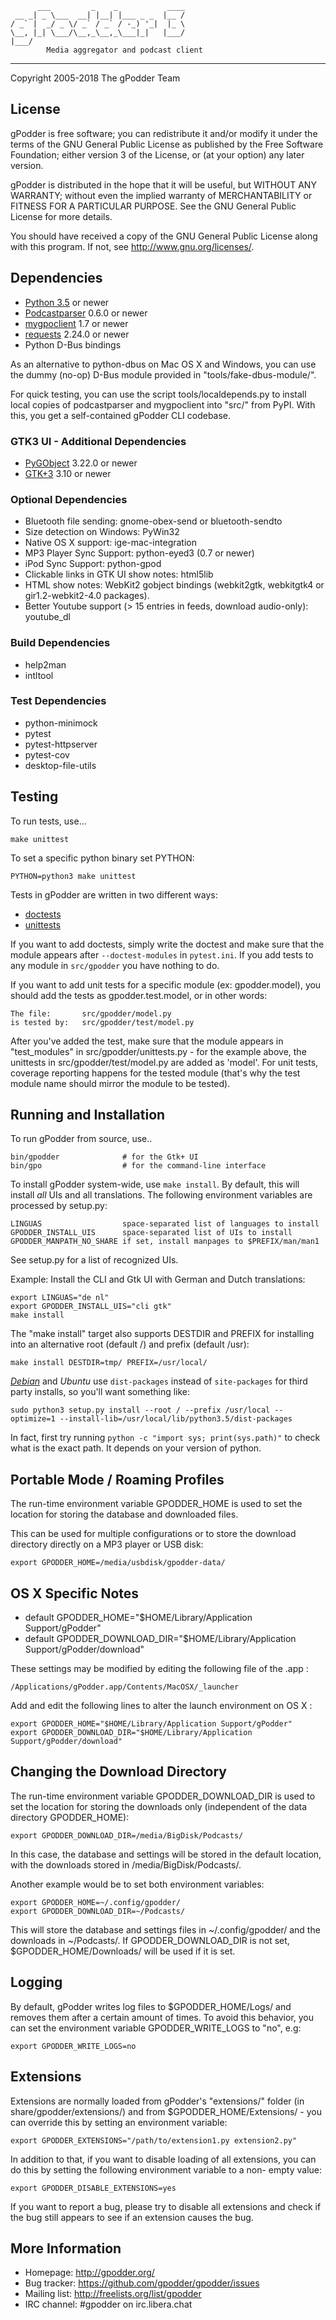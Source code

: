           ___         _    _           ____
     __ _| _ \___  __| |__| |___ _ _  |__ /
    / _` |  _/ _ \/ _` / _` / -_) '_|  |_ \
    \__, |_| \___/\__,_\__,_\___|_|   |___/
    |___/
            Media aggregator and podcast client
___

Copyright  2005-2018 The gPodder Team


## License

gPodder is free software; you can redistribute it and/or modify
it under the terms of the GNU General Public License as published by
the Free Software Foundation; either version 3 of the License, or
(at your option) any later version.

gPodder is distributed in the hope that it will be useful,
but WITHOUT ANY WARRANTY; without even the implied warranty of
MERCHANTABILITY or FITNESS FOR A PARTICULAR PURPOSE.  See the
GNU General Public License for more details.

You should have received a copy of the GNU General Public License
along with this program. If not, see <http://www.gnu.org/licenses/>.

## Dependencies

- [Python 3.5](http://python.org/) or newer
- [Podcastparser](http://gpodder.org/podcastparser/) 0.6.0 or newer
- [mygpoclient](http://gpodder.org/mygpoclient/) 1.7 or newer
- [requests](https://requests.readthedocs.io) 2.24.0 or newer
- Python D-Bus bindings

As an alternative to python-dbus on Mac OS X and Windows, you can use
the dummy (no-op) D-Bus module provided in "tools/fake-dbus-module/".

For quick testing, you can use the script tools/localdepends.py to
install local copies of podcastparser and mygpoclient into "src/" from
PyPI. With this, you get a self-contained gPodder CLI codebase.


### GTK3 UI - Additional Dependencies

- [PyGObject](https://wiki.gnome.org/PyGObject) 3.22.0 or newer
- [GTK+3](https://www.gtk.org/) 3.10 or newer


### Optional Dependencies

- Bluetooth file sending: gnome-obex-send or bluetooth-sendto
- Size detection on Windows: PyWin32
- Native OS X support: ige-mac-integration
- MP3 Player Sync Support: python-eyed3 (0.7 or newer)
- iPod Sync Support: python-gpod
- Clickable links in GTK UI show notes: html5lib
- HTML show notes: WebKit2 gobject bindings
    (webkit2gtk, webkitgtk4 or gir1.2-webkit2-4.0 packages).
- Better Youtube support (> 15 entries in feeds, download audio-only): youtube_dl


### Build Dependencies

- help2man
- intltool


### Test Dependencies

- python-minimock
- pytest
- pytest-httpserver
- pytest-cov
- desktop-file-utils

## Testing

To run tests, use...

    make unittest

To set a specific python binary set PYTHON:

    PYTHON=python3 make unittest

Tests in gPodder are written in two different ways:

- [doctests](http://docs.python.org/3/library/doctest.html)
- [unittests](http://docs.python.org/3/library/unittest.html)

If you want to add doctests, simply write the doctest and make sure that
the module appears after `--doctest-modules` in `pytest.ini`. If you
add tests to any module in `src/gpodder` you have nothing to do.

If you want to add unit tests for a specific module (ex: gpodder.model),
you should add the tests as gpodder.test.model, or in other words:

    The file:       src/gpodder/model.py
    is tested by:   src/gpodder/test/model.py

After you've added the test, make sure that the module appears in
"test_modules" in src/gpodder/unittests.py - for the example above, the
unittests in src/gpodder/test/model.py are added as 'model'. For unit
tests, coverage reporting happens for the tested module (that's why the
test module name should mirror the module to be tested).


## Running and Installation

To run gPodder from source, use..

    bin/gpodder              # for the Gtk+ UI
    bin/gpo                  # for the command-line interface

To install gPodder system-wide, use `make install`. By default, this
will install *all* UIs and all translations. The following environment
variables are processed by setup.py:

    LINGUAS                  space-separated list of languages to install
    GPODDER_INSTALL_UIS      space-separated list of UIs to install
    GPODDER_MANPATH_NO_SHARE if set, install manpages to $PREFIX/man/man1

See setup.py for a list of recognized UIs.

Example: Install the CLI and Gtk UI with German and Dutch translations:

    export LINGUAS="de nl"
    export GPODDER_INSTALL_UIS="cli gtk"
    make install

The "make install" target also supports DESTDIR and PREFIX for installing
into an alternative root (default /) and prefix (default /usr):

    make install DESTDIR=tmp/ PREFIX=/usr/local/

[*Debian*](https://wiki.debian.org/Python#Deviations_from_upstream) and *Ubuntu* use `dist-packages`
instead of `site-packages` for third party installs, so you'll want something like:

    sudo python3 setup.py install --root / --prefix /usr/local --optimize=1 --install-lib=/usr/local/lib/python3.5/dist-packages

In fact, first try running `python -c "import sys; print(sys.path)"` to check what is the exact path.
It depends on your version of python.

## Portable Mode / Roaming Profiles

The run-time environment variable GPODDER_HOME is used to set
the location for storing the database and downloaded files.

This can be used for multiple configurations or to store the
download directory directly on a MP3 player or USB disk:

    export GPODDER_HOME=/media/usbdisk/gpodder-data/


## OS X Specific Notes

- default GPODDER_HOME="$HOME/Library/Application Support/gPodder"
- default GPODDER_DOWNLOAD_DIR="$HOME/Library/Application Support/gPodder/download"

These settings may be modified by editing the following file of the .app :

    /Applications/gPodder.app/Contents/MacOSX/_launcher

Add and edit the following lines to alter the launch environment on OS X :

    export GPODDER_HOME="$HOME/Library/Application Support/gPodder"
    export GPODDER_DOWNLOAD_DIR="$HOME/Library/Application Support/gPodder/download"


##  Changing the Download Directory

The run-time environment variable GPODDER_DOWNLOAD_DIR is used to
set the location for storing the downloads only (independent of the
data directory GPODDER_HOME):

    export GPODDER_DOWNLOAD_DIR=/media/BigDisk/Podcasts/

In this case, the database and settings will be stored in the default
location, with the downloads stored in /media/BigDisk/Podcasts/.

Another example would be to set both environment variables:

    export GPODDER_HOME=~/.config/gpodder/
    export GPODDER_DOWNLOAD_DIR=~/Podcasts/

This will store the database and settings files in ~/.config/gpodder/
and the downloads in ~/Podcasts/. If GPODDER_DOWNLOAD_DIR is not set,
$GPODDER_HOME/Downloads/ will be used if it is set.


## Logging

By default, gPodder writes log files to $GPODDER_HOME/Logs/ and removes
them after a certain amount of times. To avoid this behavior, you can set
the environment variable GPODDER_WRITE_LOGS to "no", e.g:

    export GPODDER_WRITE_LOGS=no


## Extensions

Extensions are normally loaded from gPodder's "extensions/" folder (in
share/gpodder/extensions/) and from $GPODDER_HOME/Extensions/ - you can
override this by setting an environment variable:

    export GPODDER_EXTENSIONS="/path/to/extension1.py extension2.py"

In addition to that, if you want to disable loading of all extensions,
you can do this by setting the following environment variable to a non-
empty value:

    export GPODDER_DISABLE_EXTENSIONS=yes

If you want to report a bug, please try to disable all extensions and
check if the bug still appears to see if an extension causes the bug.


## More Information

- Homepage:                         http://gpodder.org/
- Bug tracker:                      https://github.com/gpodder/gpodder/issues
- Mailing list:                     http://freelists.org/list/gpodder
- IRC channel:                      #gpodder on irc.libera.chat

